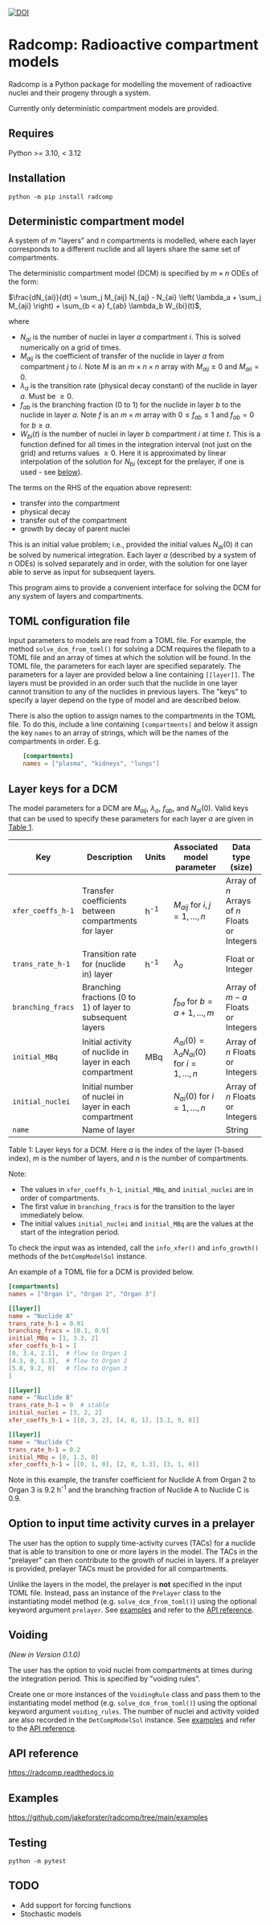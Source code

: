 [![DOI](https://zenodo.org/badge/634282475.svg)](https://zenodo.org/badge/latestdoi/634282475)

# Radcomp: Radioactive compartment models

Radcomp is a Python package for modelling the movement of radioactive nuclei and their progeny through a system. 

Currently only deterministic compartment models are provided. 

## Requires

Python >= 3.10, < 3.12

## Installation

    python -m pip install radcomp

## Deterministic compartment model

A system of $m$ "layers" and $n$ compartments is modelled, where each layer corresponds to a different nuclide and all layers share the same set of compartments. 

The deterministic compartment model (DCM) is specified by $m \times n$ ODEs of the form:

$\frac{dN_{ai}}{dt} = \sum_j M_{aij} N_{aj} - N_{ai} \left( \lambda_a + \sum_j M_{aji}  \right) + \sum_{b < a} f_{ab} \lambda_b W_{bi}(t)$,

where
+ $N_{ai}$ is the number of nuclei in layer $a$ compartment $i$. This is solved numerically on a grid of times. 
+ $M_{aij}$ is the coefficient of transfer of the nuclide in layer $a$ from compartment $j$ to $i$. Note $M$ is an $m \times n \times n$ array with $M_{aij} \geq 0$ and $M_{aii} = 0$.
+ $\lambda_a$ is the transition rate (physical decay constant) of the nuclide in layer $a$. Must be $\geq 0$.
+ $f_{ab}$ is the branching fraction (0 to 1) for the nuclide in layer $b$ to the nuclide in layer $a$. Note $f$ is an $m \times m$ array with $0 \leq f_{ab} \leq 1$ and $f_{ab} = 0$ for $b \geq a$.
+ $W_{bi}(t)$ is the number of nuclei in layer $b$ compartment $i$ at time $t$. This is a function defined for all times in the integration interval (not just on the grid) and returns values $\geq 0$. Here it is approximated by linear interpolation of the solution for $N_{bi}$ (except for the prelayer, if one is used - see [below](#option-to-input-time-activity-curves-in-a-prelayer)).

The terms on the RHS of the equation above represent:
+ transfer into the compartment 
+ physical decay
+ transfer out of the compartment
+ growth by decay of parent nuclei

This is an initial value problem; i.e., provided the initial values $N_{ai}(0)$ it can be solved by numerical integration. 
Each layer $a$ (described by a system of $n$ ODEs) is solved separately and in order, with the solution for one layer able to serve as input for subsequent layers. 

This program aims to provide a convenient interface for solving the DCM for any system of layers and compartments.

## TOML configuration file

Input parameters to models are read from a TOML file. 
For example, the method `solve_dcm_from_toml()` for solving a DCM requires the filepath to a TOML file and an array of times at which the solution will be found.
In the TOML file, the parameters for each layer are specified separately.
The parameters for a layer are provided below a line containing `[[layer]]`. 
The layers must be provided in an order such that the nuclide in one layer cannot transition to any of the nuclides in previous layers. 
The "keys" to specify a layer depend on the type of model and are described below.

There is also the option to assign names to the compartments in the TOML file. 
To do this, include a line containing `[compartments]` and below it assign the key `names` to an array of strings, which will be the names of the compartments in order.
E.g. 

``` toml
    [compartments]
    names = ["plasma", "kidneys", "lungs"]
```

## Layer keys for a DCM

The model parameters for a DCM are $M_{aij}$, $\lambda_a$, $f_{ab}$, and $N_{ai}(0)$.
Valid keys that can be used to specify these parameters for each layer $a$ are given in [Table 1](#table-dcm-layer-keys).

<a name="table-dcm-layer-keys"></a>

| Key               | Description                                                | Units          | Associated model parameter                           | Data type (size)                              | Required?                                                    |
|-------------------|------------------------------------------------------------|----------------|------------------------------------------------------|-----------------------------------------------|--------------------------------------------------------------|
| `xfer_coeffs_h-1` | Transfer coefficients between compartments for layer       | h<sup>-1</sup> | $M_{aij}$ for $i,j = 1,\ldots,n$                     | Array of $n$ Arrays of $n$ Floats or Integers | If $n > 1$ (else ignored)                                    |
| `trans_rate_h-1`  | Transition rate for (nuclide in) layer                     | h<sup>-1</sup> | $\lambda_a$                                          | Float or Integer                              | Yes                                                          |
| `branching_fracs` | Branching fractions (0 to 1) of layer to subsequent layers |                | $f_{ba}$ for $b = a+1,\ldots, m$                     | Array of $m-a$ Floats or Integers             | If $m-a \geq 1$ and `trans_rate_h-1` $\neq 0$ (else ignored) |
| `initial_MBq`     | Initial activity of nuclide in layer in each compartment   | MBq            | $A_{ai}(0) = \lambda_a N_{ai}(0)$ for $i=1,\ldots,n$ | Array of $n$ Floats or Integers               | If `trans_rate_h-1` $\neq 0$ (else ignored)                  |
| `initial_nuclei`  | Initial number of nuclei in layer in each compartment      |                | $N_{ai}(0)$ for $i=1,\ldots,n$                       | Array of $n$ Floats or Integers               | If `trans_rate_h-1` $= 0$ (else ignored)                     |
| `name`            | Name of layer                                              |                |                                                      | String                                        | No                                                           |

Table 1: Layer keys for a DCM. Here $a$ is the index of the layer (1-based index), $m$ is the number of layers, and $n$ is the number of compartments.

Note:
+ The values in `xfer_coeffs_h-1`, `initial_MBq`, and `initial_nuclei` are in order of compartments.
+ The first value in `branching_fracs` is for the transition to the layer immediately below. 
+ The initial values `initial_nuclei` and `initial_MBq` are the values at the start of the integration period.

To check the input was as intended, call the `info_xfer()` and `info_growth()` methods of the `DetCompModelSol` instance.

An example of a TOML file for a DCM is provided below. 

``` toml
[compartments]
names = ["Organ 1", "Organ 2", "Organ 3"]

[[layer]]
name = "Nuclide A"
trans_rate_h-1 = 0.91
branching_fracs = [0.1, 0.9]
initial_MBq = [1, 3.3, 2]
xfer_coeffs_h-1 = [
[0, 3.4, 2.1],  # flow to Organ 1
[4.3, 0, 1.3],  # flow to Organ 2
[5.8, 9.2, 0]   # flow to Organ 3
]

[[layer]]
name = "Nuclide B"
trans_rate_h-1 = 0  # stable
initial_nuclei = [3, 2, 2]
xfer_coeffs_h-1 = [[0, 3, 2], [4, 0, 1], [5.1, 9, 0]]

[[layer]]
name = "Nuclide C"
trans_rate_h-1 = 0.2
initial_MBq = [0, 1.3, 0]
xfer_coeffs_h-1 = [[0, 1, 0], [2, 0, 1.3], [3, 1, 0]]
```

Note in this example, the transfer coefficient for Nuclide A from Organ 2 to Organ 3 is 9.2 h<sup>-1</sup> and the branching fraction of Nuclide A to Nuclide C is 0.9.


## Option to input time activity curves in a prelayer

The user has the option to supply time-activity curves (TACs) for a nuclide that is able to transition to one or more layers in the model. 
The TACs in the "prelayer" can then contribute to the growth of nuclei in layers. 
If a prelayer is provided, prelayer TACs must be provided for all compartments. 

Unlike the layers in the model, the prelayer is **not** specified in the input TOML file. 
Instead, pass an instance of the `Prelayer` class to the instantiating model method (e.g. `solve_dcm_from_toml()`) using the optional keyword argument `prelayer`.
See [examples](https://github.com/jakeforster/radcomp/tree/main/examples) and refer to the [API reference](https://radcomp.readthedocs.io).

## Voiding
*(New in Version 0.1.0)*

The user has the option to void nuclei from compartments at times during the integration period.
This is specified by "voiding rules".

Create one or more instances of the `VoidingRule` class and pass them to the instantiating model method (e.g. `solve_dcm_from_toml()`) using the optional keyword argument `voiding_rules`.
The number of nuclei and activity voided are also recorded in the `DetCompModelSol` instance.
See [examples](https://github.com/jakeforster/radcomp/tree/main/examples) and refer to the [API reference](https://radcomp.readthedocs.io).

## API reference

https://radcomp.readthedocs.io

## Examples

https://github.com/jakeforster/radcomp/tree/main/examples

## Testing

    python -m pytest

## TODO

- Add support for forcing functions
- Stochastic models 


